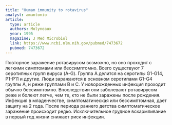 ```yaml
---
title: "Human immunity to rotavirus"
analyst: amantonio
article:
  type: article
  authors: Molyneaux
  year: 1995
  magazine: J Med Microbiol
  link: https://www.ncbi.nlm.nih.gov/pubmed/7473672
  pubmed: 7473672
---
```


Повторное заражение ротавирусом возможно, но оно проходит с легкими симптомами или бессимптомно.
Всего существуют 7 серотипных групп вируса (A-G). Группа А делится на серотипы G1-G14, P1-P11 и другие. Люди заражаются в основном серотипами G1-G4 группы А, и реже группами B и C.
У новорожденных инфекция проходит обычно бессимптомно. Впоследствии они заболевают ротавирусом реже и болеют легче, чем те, кто не были заражены после рождения. Инфекция в младенчестве, симптоматическая или бессимптомная, дает защиту на 2 года. После периода раннего детства симптоматическое заражение происходит редко.
Исключительное грудное вскармливание в первый год жизни снижает риск инфекции.
